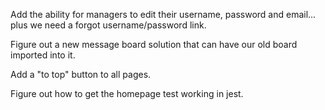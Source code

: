 Add the ability for managers to edit their username, password and email... plus we need a forgot username/password link.

Figure out a new message board solution that can have our old board imported into it.

Add a "to top" button to all pages.

Figure out how to get the homepage test working in jest.
